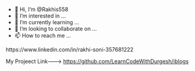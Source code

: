 - 👋 Hi, I’m @Rakhis558
- 👀 I’m interested in ...
- 🌱 I’m currently learning ...
- 💞️ I’m looking to collaborate on ...
- 📫 How to reach me ...

<!---
Rakhis558/Rakhis558 is a ✨ special ✨ repository because its `README.md` (this file) appears on your GitHub profile.
You can click the Preview link to take a look at your changes.
My Linkedin Profile--->  https://www.linkedin.com/in/rakhi-soni-357681222
My Projeect Link---> https://github.com/LearnCodeWithDurgesh/iblogs
